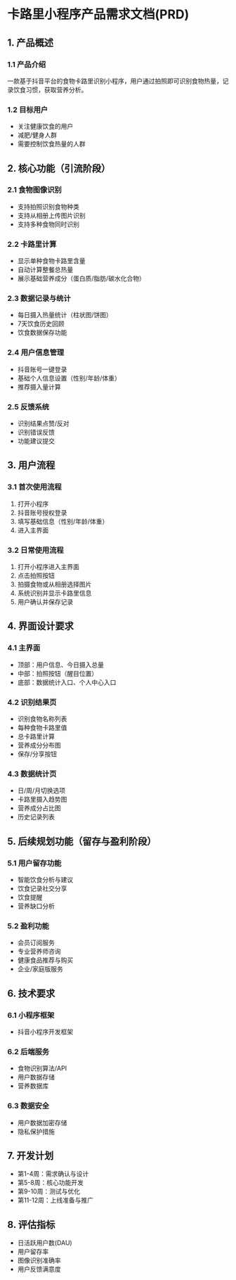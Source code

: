 # 卡路里小程序产品需求文档(PRD)

## 1. 产品概述
### 1.1 产品介绍
一款基于抖音平台的食物卡路里识别小程序，用户通过拍照即可识别食物热量，记录饮食习惯，获取营养分析。

### 1.2 目标用户
- 关注健康饮食的用户
- 减肥/健身人群
- 需要控制饮食热量的人群

## 2. 核心功能（引流阶段）

### 2.1 食物图像识别
- 支持拍照识别食物种类
- 支持从相册上传图片识别
- 支持多种食物同时识别

### 2.2 卡路里计算
- 显示单种食物卡路里含量
- 自动计算整餐总热量
- 展示基础营养成分（蛋白质/脂肪/碳水化合物）

### 2.3 数据记录与统计
- 每日摄入热量统计（柱状图/饼图）
- 7天饮食历史回顾
- 饮食数据保存功能

### 2.4 用户信息管理
- 抖音账号一键登录
- 基础个人信息设置（性别/年龄/体重）
- 推荐摄入量计算

### 2.5 反馈系统
- 识别结果点赞/反对
- 识别错误反馈
- 功能建议提交

## 3. 用户流程

### 3.1 首次使用流程
1. 打开小程序
2. 抖音账号授权登录
3. 填写基础信息（性别/年龄/体重）
4. 进入主界面

### 3.2 日常使用流程
1. 打开小程序进入主界面
2. 点击拍照按钮
3. 拍摄食物或从相册选择图片
4. 系统识别并显示卡路里信息
5. 用户确认并保存记录

## 4. 界面设计要求

### 4.1 主界面
- 顶部：用户信息、今日摄入总量
- 中部：拍照按钮（醒目位置）
- 底部：数据统计入口、个人中心入口

### 4.2 识别结果页
- 识别食物名称列表
- 每种食物卡路里值
- 总卡路里计算
- 营养成分分布图
- 保存/分享按钮

### 4.3 数据统计页
- 日/周/月切换选项
- 卡路里摄入趋势图
- 营养成分占比图
- 历史记录列表

## 5. 后续规划功能（留存与盈利阶段）

### 5.1 用户留存功能
- 智能饮食分析与建议
- 饮食记录社交分享
- 饮食提醒
- 营养缺口分析

### 5.2 盈利功能
- 会员订阅服务
- 专业营养师咨询
- 健康食品推荐与购买
- 企业/家庭版服务

## 6. 技术要求

### 6.1 小程序框架
- 抖音小程序开发框架

### 6.2 后端服务
- 食物识别算法/API
- 用户数据存储
- 营养数据库

### 6.3 数据安全
- 用户数据加密存储
- 隐私保护措施

## 7. 开发计划
- 第1-4周：需求确认与设计
- 第5-8周：核心功能开发
- 第9-10周：测试与优化
- 第11-12周：上线准备与推广

## 8. 评估指标
- 日活跃用户数(DAU)
- 用户留存率
- 图像识别准确率
- 用户反馈满意度
